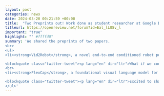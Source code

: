 ```yaml
---
layout: post
categories: news
date: 2024-03-20 00:21:59 +00:00
title:  "Two Preprints out! Work done as student researcher at Google DeepMind Robotics"
titleurl: https://openreview.net/forum?id=Eal_lL08v_l
important: "true"
highlight: "" #ffffd0"
summary: 'We shared the preprints of two papers. 
<br>
<ul>
<li><strong>Vid2Robot</strong>, a novel end-to-end conditioned robot policy with Cross Attention. 

<blockquote class="twitter-tweet"><p lang="en" dir="ltr">What if we could show a robot how to do a task? <br><br>We present Vid2Robot,  which is a robot policy trained to decode human intent from visual cues and translate it into actions in its environment. 🤖<br><br>Website: <a href="https://t.co/ufFHK1Dgbg">https://t.co/ufFHK1Dgbg</a><br>Arxiv: <a href="https://t.co/qEUjaXovJa">https://t.co/qEUjaXovJa</a><br><br>🧵(1/n) <a href="https://t.co/13pgW8ssEY">pic.twitter.com/13pgW8ssEY</a></p>&mdash; Vidhi Jain (@viddivj) <a href="https://twitter.com/viddivj/status/1770301736051483025?ref_src=twsrc%5Etfw">March 20, 2024</a></blockquote> <script async src="https://platform.twitter.com/widgets.js" charset="utf-8"></script>
<br>
<li><strong>FlexCap</strong>, a foundational visual language model for flexibly captioning any region of the image with controllable granularity.  

<blockquote class="twitter-tweet"><p lang="en" dir="ltr">Excited to share our work on FlexCap! It can provide visual captions at varying level of granularity for any region in the image. <br><br>Website: <a href="https://t.co/hJ3WFXGRc7">https://t.co/hJ3WFXGRc7</a><br><br>See 🧵by <a href="https://twitter.com/debidatta?ref_src=twsrc%5Etfw">@debidatta</a> for more details! <a href="https://t.co/sY60Nalb6H">https://t.co/sY60Nalb6H</a></p>&mdash; Vidhi Jain (@viddivj) <a href="https://twitter.com/viddivj/status/1770144272232091853?ref_src=twsrc%5Etfw">March 19, 2024</a></blockquote> <script async src="https://platform.twitter.com/widgets.js" charset="utf-8"></script>
</ul>'
---
```

